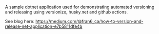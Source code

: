 A sample dotnet application used for demonstrating automated versioning and releasing using versionize, husky.net and github actions.

See blog here: https://medium.com/@fran6_ca/how-to-version-and-release-net-application-e7b5811dfe4b